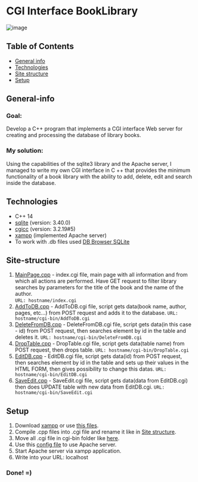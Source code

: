 # CGI Interface BookLibrary
![image](https://user-images.githubusercontent.com/61603558/211165753-325a5643-54b2-4498-b598-ba646c6eb378.png)
## Table of Contents
* [General info](#general-info)
* [Technologies](#technologies)
* [Site structure](#site-structure)
* [Setup](#setup)

## General-info
### Goal: 
Develop a C++ program that implements a CGI interface
Web server for creating and processing the database of library books.

### My solution:   
Using the capabilities of the sqlite3 library and the Apache server, I managed to write my own CGI interface in C ++ that provides the minimum functionality of a book library with the ability to add, delete, edit and search inside the database.

## Technologies
* C++ 14
* [sqlite](https://www.sqlite.org/) (version: 3.40.0)
* [cgicc](https://www.gnu.org/software/cgicc/) (version: 3.2.19#5)
* [xampp](https://www.apachefriends.org/) (implemented Apache server)
* To work with .db files used [DB Browser SQLite](https://sqlitebrowser.org/)

## Site-structure
1. [MainPage.cpp](https://github.com/Bronid/CGI-Interface-BookLibrary/blob/master/MainPage.cpp) - index.cgi file, main page with all information and from which all actions are performed. Have GET request to filter library searches by parameters for the title of the book and the name of the author.  
   `URL: hostname/index.cgi`
2. [AddToDB.cpp](https://github.com/Bronid/CGI-Interface-BookLibrary/blob/master/AddToDB.cpp) - AddToDB.cgi file, script gets data(book name, author, pages, etc...) from POST request and adds it to the database. 
   `URL: hostname/cgi-bin/AddToDB.cgi`
3. [DeleteFromDB.cpp](https://github.com/Bronid/CGI-Interface-BookLibrary/blob/master/DeleteFromDB.cpp) - DeleteFromDB.cgi file, script gets data(in this case - id) from POST request, then searches element by id in the table and deletes it. 
   `URL: hostname/cgi-bin/DeleteFromDB.cgi`
4. [DropTable.cpp](https://github.com/Bronid/CGI-Interface-BookLibrary/blob/master/DropTable.cpp) - DropTable.cgi file, script gets data(table name) from POST request, then drops table. 
   `URL: hostname/cgi-bin/DropTable.cgi`
5. [EditDB.cpp](https://github.com/Bronid/CGI-Interface-BookLibrary/blob/master/EditDB.cpp) - EditDB.cgi file, script gets data(id) from POST request, then searches element by id in the table and sets up their values in the HTML FORM, then gives possibility to change this datas. 
   `URL: hostname/cgi-bin/EditDB.cgi` 
6. [SaveEdit.cpp](https://github.com/Bronid/CGI-Interface-BookLibrary/blob/master/SaveEdit.cpp) - SaveEdit.cgi file, script gets data(data from EditDB.cgi) then does UPDATE table with new data from EditDB.cgi. 
   `URL: hostname/cgi-bin/SaveEdit.cgi`

## Setup
1. Download [xampp](https://www.apachefriends.org/) or use [this files](https://github.com/Bronid/CGI-Interface-BookLibrary/tree/master/xampp).
2. Compile .cpp files into .cgi file and rename it like in [Site structure](#site-structure).
3. Move all .cgi file in cgi-bin folder like [here](https://github.com/Bronid/CGI-Interface-BookLibrary/tree/master/xampp/cgi-bin).
4. Use this [config file](https://github.com/Bronid/CGI-Interface-BookLibrary/blob/master/xampp/apache/conf/httpd.conf) to use Apache server.
5. Start Apache server via xampp application.
6. Write into your URL: localhost
### Done! =)
